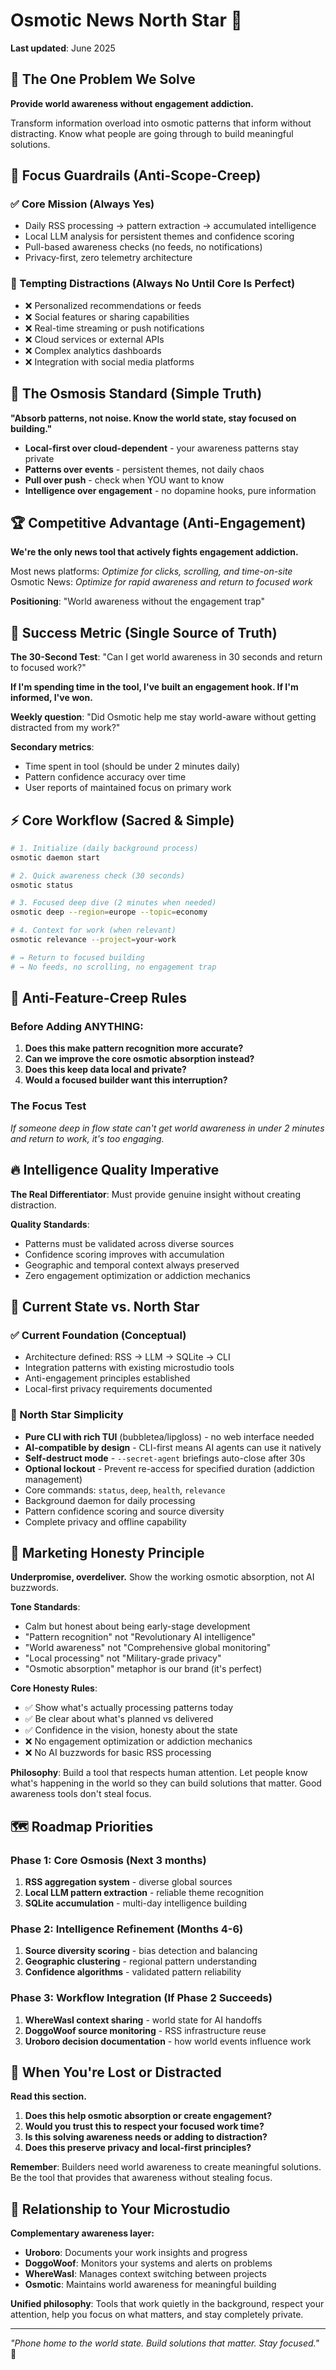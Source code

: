 # Osmotic News North Star 🧠

**Last updated**: June 2025

## 🎯 The One Problem We Solve

**Provide world awareness without engagement addiction.**

Transform information overload into osmotic patterns that inform without distracting. Know what people are going through to build meaningful solutions.

## 🚨 Focus Guardrails (Anti-Scope-Creep)

### ✅ Core Mission (Always Yes)
- Daily RSS processing → pattern extraction → accumulated intelligence
- Local LLM analysis for persistent themes and confidence scoring
- Pull-based awareness checks (no feeds, no notifications)
- Privacy-first, zero telemetry architecture

### 🚫 Tempting Distractions (Always No Until Core Is Perfect)
- ❌ Personalized recommendations or feeds
- ❌ Social features or sharing capabilities
- ❌ Real-time streaming or push notifications
- ❌ Cloud services or external APIs
- ❌ Complex analytics dashboards
- ❌ Integration with social media platforms

## 🌊 The Osmosis Standard (Simple Truth)

**"Absorb patterns, not noise. Know the world state, stay focused on building."**

- **Local-first over cloud-dependent** - your awareness patterns stay private
- **Patterns over events** - persistent themes, not daily chaos
- **Pull over push** - check when YOU want to know
- **Intelligence over engagement** - no dopamine hooks, pure information

## 🏆 Competitive Advantage (Anti-Engagement)

**We're the only news tool that actively fights engagement addiction.**

Most news platforms: *Optimize for clicks, scrolling, and time-on-site*  
Osmotic News: *Optimize for rapid awareness and return to focused work*

**Positioning**: "World awareness without the engagement trap"

## 🎯 Success Metric (Single Source of Truth)

**The 30-Second Test**: "Can I get world awareness in 30 seconds and return to focused work?"

**If I'm spending time in the tool, I've built an engagement hook. If I'm informed, I've won.**

**Weekly question**: "Did Osmotic help me stay world-aware without getting distracted from my work?"

**Secondary metrics**:
- Time spent in tool (should be under 2 minutes daily)
- Pattern confidence accuracy over time
- User reports of maintained focus on primary work

## ⚡ Core Workflow (Sacred & Simple)

```bash
# 1. Initialize (daily background process)
osmotic daemon start

# 2. Quick awareness check (30 seconds)
osmotic status

# 3. Focused deep dive (2 minutes when needed)
osmotic deep --region=europe --topic=economy

# 4. Context for work (when relevant)
osmotic relevance --project=your-work

# → Return to focused building
# → No feeds, no scrolling, no engagement trap
```

## 🚫 Anti-Feature-Creep Rules

### Before Adding ANYTHING:
1. **Does this make pattern recognition more accurate?**
2. **Can we improve the core osmotic absorption instead?**
3. **Does this keep data local and private?**
4. **Would a focused builder want this interruption?**

### The Focus Test
*If someone deep in flow state can't get world awareness in under 2 minutes and return to work, it's too engaging.*

## 🔥 Intelligence Quality Imperative

**The Real Differentiator**: Must provide genuine insight without creating distraction.

**Quality Standards**:
- Patterns must be validated across diverse sources
- Confidence scoring improves with accumulation
- Geographic and temporal context always preserved
- Zero engagement optimization or addiction mechanics

## 🎪 Current State vs. North Star

### ✅ Current Foundation (Conceptual)
- Architecture defined: RSS → LLM → SQLite → CLI
- Integration patterns with existing microstudio tools
- Anti-engagement principles established
- Local-first privacy requirements documented

### 🎯 North Star Simplicity
- **Pure CLI with rich TUI** (bubbletea/lipgloss) - no web interface needed
- **AI-compatible by design** - CLI-first means AI agents can use it natively
- **Self-destruct mode** - `--secret-agent` briefings auto-close after 30s
- **Optional lockout** - Prevent re-access for specified duration (addiction management)
- Core commands: `status`, `deep`, `health`, `relevance`
- Background daemon for daily processing
- Pattern confidence scoring and source diversity
- Complete privacy and offline capability

## 🎨 Marketing Honesty Principle

**Underpromise, overdeliver.** Show the working osmotic absorption, not AI buzzwords.

**Tone Standards**:
- Calm but honest about being early-stage development
- "Pattern recognition" not "Revolutionary AI intelligence"
- "World awareness" not "Comprehensive global monitoring"
- "Local processing" not "Military-grade privacy"
- "Osmotic absorption" metaphor is our brand (it's perfect)

**Core Honesty Rules**:
- ✅ Show what's actually processing patterns today
- ✅ Be clear about what's planned vs delivered
- ✅ Confidence in the vision, honesty about the state
- ❌ No engagement optimization or addiction mechanics
- ❌ No AI buzzwords for basic RSS processing

**Philosophy**: Build a tool that respects human attention. Let people know what's happening in the world so they can build solutions that matter. Good awareness tools don't steal focus.

## 🗺️ Roadmap Priorities

### Phase 1: Core Osmosis (Next 3 months)
1. **RSS aggregation system** - diverse global sources
2. **Local LLM pattern extraction** - reliable theme recognition
3. **SQLite accumulation** - multi-day intelligence building

### Phase 2: Intelligence Refinement (Months 4-6)
1. **Source diversity scoring** - bias detection and balancing
2. **Geographic clustering** - regional pattern understanding
3. **Confidence algorithms** - validated pattern reliability

### Phase 3: Workflow Integration (If Phase 2 Succeeds)
1. **WhereWasI context sharing** - world state for AI handoffs
2. **DoggoWoof source monitoring** - RSS infrastructure reuse
3. **Uroboro decision documentation** - how world events influence work

## 🧭 When You're Lost or Distracted

**Read this section.**

1. **Does this help osmotic absorption or create engagement?**
2. **Would you trust this to respect your focused work time?**
3. **Is this solving awareness needs or adding to distraction?**
4. **Does this preserve privacy and local-first principles?**

**Remember**: Builders need world awareness to create meaningful solutions. Be the tool that provides that awareness without stealing focus.

## 🔗 Relationship to Your Microstudio

**Complementary awareness layer:**
- **Uroboro**: Documents your work insights and progress
- **DoggoWoof**: Monitors your systems and alerts on problems
- **WhereWasI**: Manages context switching between projects
- **Osmotic**: Maintains world awareness for meaningful building

**Unified philosophy**: Tools that work quietly in the background, respect your attention, help you focus on what matters, and stay completely private.

---

*"Phone home to the world state. Build solutions that matter. Stay focused."* 🧠 